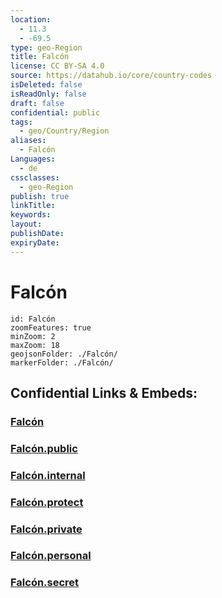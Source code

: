 ```yaml
---
location:
  - 11.3
  - -69.5
type: geo-Region
title: Falcón
license: CC BY-SA 4.0
source: https://datahub.io/core/country-codes
isDeleted: false
isReadOnly: false
draft: false
confidential: public
tags:
  - geo/Country/Region
aliases:
  - Falcón
Languages:
  - de
cssclasses:
  - geo-Region
publish: true
linkTitle:
keywords:
layout:
publishDate:
expiryDate:
---
```


# Falcón

```leaflet
id: Falcón
zoomFeatures: true 
minZoom: 2 
maxZoom: 18
geojsonFolder: ./Falcón/
markerFolder: ./Falcón/
```


## Confidential Links & Embeds: 

### [Falcón](/_Standards/Earth/Continent/America~South/Venezuela/States~Venezuela/Falcón.md) 

### [Falcón.public](/_public/Earth/Continent/America~South/Venezuela/States~Venezuela/Falcón.public.md) 

### [Falcón.internal](/_internal/Earth/Continent/America~South/Venezuela/States~Venezuela/Falcón.internal.md) 

### [Falcón.protect](/_protect/Earth/Continent/America~South/Venezuela/States~Venezuela/Falcón.protect.md) 

### [Falcón.private](/_private/Earth/Continent/America~South/Venezuela/States~Venezuela/Falcón.private.md) 

### [Falcón.personal](/_personal/Earth/Continent/America~South/Venezuela/States~Venezuela/Falcón.personal.md) 

### [Falcón.secret](/_secret/Earth/Continent/America~South/Venezuela/States~Venezuela/Falcón.secret.md)

